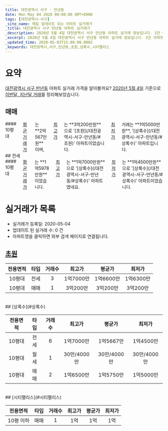 ```yaml
---
title: 대전광역시 서구 - 만년동
date: Mon May 04 2020 00:00:00 GMT+0900
tags: [대전광역시-서구]
_site_name: 매일 업데이트 되는 아파트 실거래가
_title: 대전광역시 서구 만년동 아파트 실거래가
_description: 2020년 5월 4일 대전광역시 서구 만년동 아파트 실거래 정보입니다. 3건 아파트 정보가 있습니다.
_excerpt: 2020년 5월 4일 대전광역시 서구 만년동 아파트 실거래 정보입니다. 3건 아파트 정보가 있습니다.
_updated_time: 2020-05-03T15:00:00.000Z
_keywords: 대전광역시,서구,만년동,초원,상록수,시티팰리스
---
```





# 요약
<ins>대전광역시 서구 만년동</ins> 아파트 실거래 가격을 알아볼까요? <ins>2020년 5월 4일</ins> 기준으로 <ins>이번달, 지난달 거래</ins>를 정리해보았습니다.

## 매매
<div class="container">
<div class="twelve columns" markdown="1">
#### 10평대
<ins>평균 거래가</ins>는 **2억567만원**이며, <ins>최고가</ins>는 **3억200만원**으로 '[초원](/대전광역시-서구-만년동/#초원)' 아파트이었습니다. <ins>최저가</ins> 거래는 **1억5000만원**, '[상록수](/대전광역시-서구-만년동/#상록수)' 아파트입니다.
</div>
</div>
## 전세
<div class="container">
<div class="twelve columns" markdown="1">
#### 10평대
<ins>평균 거래가</ins>는 **1억5978만원**이었습니다. <ins>최고가</ins>는 **1억7000만원**으로 '[상록수](/대전광역시-서구-만년동/#상록수)' 아파트였네요. <ins>최저가</ins>는 **1억4500만원**으로 '[상록수](/대전광역시-서구-만년동/#상록수)' 아파트이었습니다.
</div>
</div>



# 실거래가 목록
- 실거래가 등록일: 2020-05-04
- 업데이트 된 실거래 수: 0 건
- 아파트명을 클릭하면 외부 검색 페이지로 연결됩니다.

## [초원](#초원)

|전용면적|타입|거래수|최고가|평균가|최저가|
|:---:|:---:|:---:|:---:|:---:|:---:|
|10평대|<span class="deal-type-2">전세</span>|3|1억7000만|1억6600만|1억6300만|
|10평대|<span class="deal-type-1">매매</span>|1|3억200만|3억200만|3억200만|

<br/>
## [상록수](#상록수)

|전용면적|타입|거래수|최고가|평균가|최저가|
|:---:|:---:|:---:|:---:|:---:|:---:|
|10평대|<span class="deal-type-2">전세</span>|6|1억7000만|1억5667만|1억4500만|
|10평대|<span class="deal-type-3">월세</span>|1|30만/4000만|30만/4000만|30만/4000만|
|10평대|<span class="deal-type-1">매매</span>|2|1억6500만|1억5750만|1억5000만|

<br/>
## [시티팰리스](#시티팰리스)

|전용면적|타입|거래수|최고가|평균가|최저가|
|:---:|:---:|:---:|:---:|:---:|:---:|
|10평 이하|<span class="deal-type-1">매매</span>|1|1억|1억|1억|

<br/>



